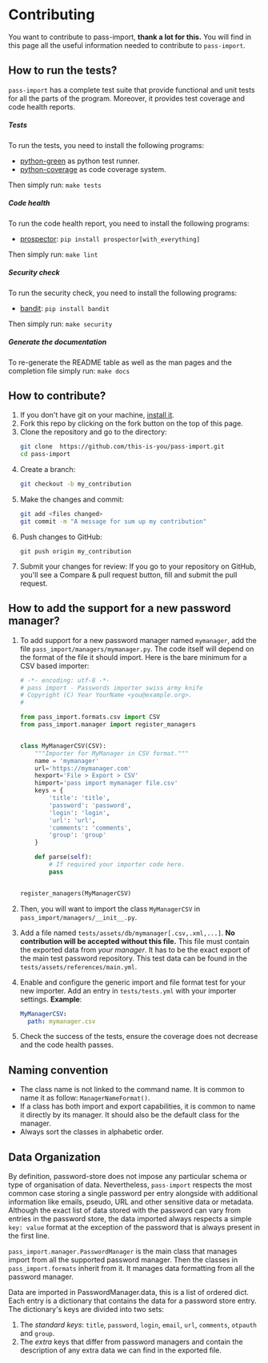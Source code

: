 # Contributing

You want to contribute to pass-import, **thank a lot for this.** You will find
in this page all the useful information needed to contribute to `pass-import`.


## How to run the tests?

`pass-import` has a complete test suite that provide functional and unit tests
for all the parts of the program. Moreover, it provides test coverage and code
health reports.

##### Tests
To run the tests, you need to install the following programs:
* [python-green] as python test runner.
* [python-coverage] as code coverage system.

Then simply run: `make tests`

##### Code health
To run the code health report, you need to install the following programs:
* [prospector]: `pip install prospector[with_everything]`

Then simply run: `make lint`

##### Security check
To run the security check, you need to install the following programs:
* [bandit]: `pip install bandit`

Then simply run: `make security`

##### Generate the documentation
To re-generate the README table as well as the man pages and the completion
file simply run: `make docs`


## How to contribute?

1. If you don't have git on your machine, [install it][git].
2. Fork this repo by clicking on the fork button on the top of this page.
3. Clone the repository and go to the directory:
    ```sh
    git clone  https://github.com/this-is-you/pass-import.git
    cd pass-import
    ```
4. Create a branch:
    ```sh
    git checkout -b my_contribution
    ```
5. Make the changes and commit:
    ```sh
    git add <files changed>
    git commit -m "A message for sum up my contribution"
    ```
6. Push changes to GitHub:
    ```
    git push origin my_contribution
    ```
7. Submit your changes for review: If you go to your repository on GitHub,
   you'll see a Compare & pull request button, fill and submit the pull request.


##  How to add the support for a new password manager?

1. To add support for a new password manager named `mymanager`, add the file
   `pass_import/managers/mymanager.py`. The code itself will depend on the
   format of the file it should import. Here is the bare minimum for a CSV based
   importer:

    ```python
    # -*- encoding: utf-8 -*-
    # pass import - Passwords importer swiss army knife
    # Copyright (C) Year YourName <you@example.org>.
    #

    from pass_import.formats.csv import CSV
    from pass_import.manager import register_managers


    class MyManagerCSV(CSV):
        """Importer for MyManager in CSV format."""
        name = 'mymanager'
        url='https://mymanager.com'
        hexport='File > Export > CSV'
        himport='pass import mymanager file.csv'
        keys = {
            'title': 'title',
            'password': 'password',
            'login': 'login',
            'url': 'url',
            'comments': 'comments',
            'group': 'group'
        }

        def parse(self):
            # If required your importer code here.
            pass


    register_managers(MyManagerCSV)
    ```

2. Then, you will want to import the class `MyManagerCSV` in `pass_import/managers/__init__.py`.

3. Add a file named `tests/assets/db/mymanager[.csv,.xml,...]`. **No
   contribution will be accepted without this file.** This file must contain the
   exported data from *your manager*. It has to be the exact export of the main
   test password repository. This test data can be found in the
   `tests/assets/references/main.yml`.

4. Enable and configure the generic import and file format test for your new
   importer. Add an entry in ``tests/tests.yml`` with your importer settings.
   **Example**:
    ```yaml
    MyManagerCSV:
      path: mymanager.csv
    ```

5. Check the success of the tests, ensure the coverage does not decrease and the
   code health passes.

## Naming convention

- The class name is not linked to the command name. It is common to name it as
  follow: ``ManagerNameFormat()``.
- If a class has both import and export capabilities, it is common to name it
  directly by its manager. It should also be the default class for the manager.
- Always sort the classes in alphabetic order.


## Data Organization

By definition, password-store does not impose any particular schema or type of
organisation of data. Nevertheless, `pass-import` respects the most common case
storing a single password per entry alongside with additional information like
emails, pseudo, URL and other sensitive data or metadata. Although the exact
list of data stored with the password can vary from entries in the password
store, the data imported always respects a simple `key: value` format at the
exception of the password that is always present in the first line.

`pass_import.manager.PasswordManager` is the main class that manages import
from all the supported password manager. Then the classes in
`pass_import.formats` inherit from it. It manages data formatting from all the
password manager.

Data are imported in PasswordManager.data, this is a list of ordered dict. Each
entry is a dictionary that contains the data for a password store entry. The
dictionary's keys are divided into two sets:

1. The *standard keys*: `title`, `password`, `login`, `email`, `url`, `comments`,
`otpauth` and `group`.
2. The *extra* keys that differ from password managers and contain the
description of any extra data we can find in the exported file.


[python-green]: https://github.com/CleanCut/green
[python-coverage]: http://nedbatchelder.com/code/coverage/
[prospector]: https://github.com/PyCQA/prospector
[bandit]: https://github.com/PyCQA/bandit
[git]: https://help.github.com/articles/set-up-git/
